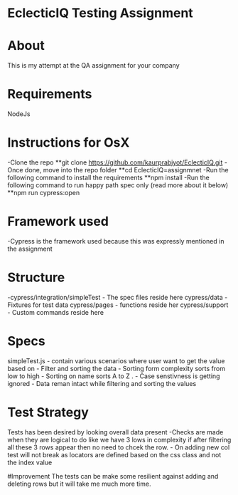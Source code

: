 # EclecticIQ Testing Assignment
# About
This is my attempt at the QA assignment for your company
# Requirements
NodeJs
# Instructions for OsX
-Clone the repo
    **git clone https://github.com/kaurprabjyot/EclecticIQ.git
-Once done, move into the repo folder
    **cd EclecticIQ=assignmnet
-Run the following command to install the requirements
    **npm install
-Run the following command to run happy path spec only (read more about it below)
    **npm run cypress:open

# Framework used
-Cypress is the framework used because this was expressly mentioned in the assignment

# Structure
-cypress/integration/simpleTest - The spec files reside here
cypress/data - Fixtures for test data
cypress/pages - functions reside her
cypress/support - Custom commands reside here

# Specs
simpleTest.js - contain various scenarios where user want to get the value based on 
    - Filter and sorting the data
    - Sorting form complexity sorts from low to high 
    - Sorting on name sorts A to Z .
    - Case senstivness is getting ignored
    - Data reman intact while filtering and sorting the values

# Test Strategy
Tests has been desired by looking overall data present 
    -Checks are made when they are logical to do like 
        we have 3 lows in complexity if after filtering all these 3 rows appear then no need to chcek the row.
    - On adding new col test will not break as locators are defined based on the css class and not the index value

#Improvement 
The tests can be make some resilient against adding and deleting rows but it will take me much more time.